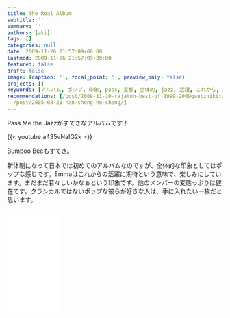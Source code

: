 ```yaml
---
title: The Real Album
subtitle: ''
summary: ''
authors: [aki]
tags: []
categories: null
date: 2009-11-26 21:57:09+00:00
lastmod: 2009-11-26 21:57:09+00:00
featured: false
draft: false
image: {caption: '', focal_point: '', preview_only: false}
projects: []
keywords: [アルバム, ポップ, 印象, pass, 変態, 全体的, jazz, 活躍, これから, 楽しみ]
recommendations: [/post/2009-11-10-rajaton-best-of-1999-2009gautinikita/, /post/2008-07-06-san-mao-mao-homuzunokong-bu-guan/,
  /post/2005-08-21-nan-sheng-he-chang/]
---
```

Pass Me the Jazzがすてきなアルバムです！

{{< youtube a435vNaIG2k >}}

Bumboo Beeもすてき。

新体制になって日本では初めてのアルバムなのですが、全体的な印象としてはポップな感じです。Emmaはこれからの活躍に期待という意味で、楽しみにしています。まだまだ若々しいかなぁという印象です。他のメンバーの変態っぷりは健在です。クラシカルではないポップな彼らが好きな人は、手に入れたい一枚だと思います。

<iframe style="width:120px;height:240px;" marginwidth="0" marginheight="0" scrolling="no" frameborder="0" src="//rcm-fe.amazon-adsystem.com/e/cm?lt1=_blank&bc1=000000&IS2=1&bg1=FFFFFF&fc1=000000&lc1=0000FF&t=chezou-22&language=ja_JP&o=9&p=8&l=as4&m=amazon&f=ifr&ref=as_ss_li_til&asins=B002LFZFWU&linkId=d49ede6f340ada8f1e1172c58b5f1233"></iframe>
